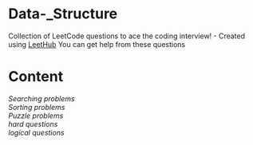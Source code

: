 # Data-_Structure
Collection of LeetCode questions to ace the coding interview! - Created using [LeetHub](https://github.com/QasimWani/LeetHub)
You can get help from these questions 
# Content 
  *Searching problems* <br/>
  *Sorting problems* <br/>
*Puzzle problems* <br/>
*hard questions* 
<br/>
*logical questions*
